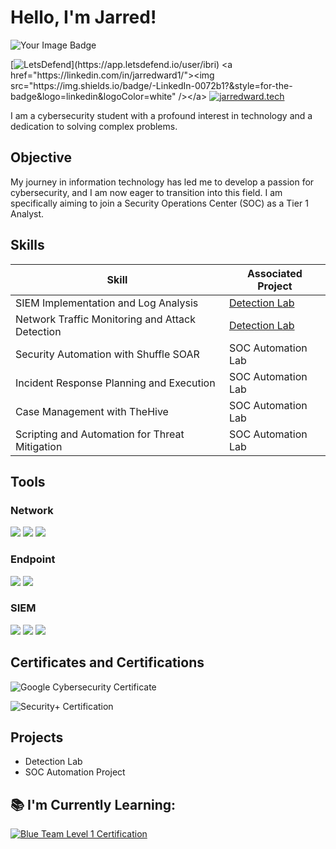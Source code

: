 # Hello, I'm Jarred!

<img src="https://tryhackme-badges.s3.amazonaws.com/WannaCryWolf.png" alt="Your Image Badge" />

[![LetsDefend](https://img.shields.io/badge/LetsDefend-%20-%23006C82?style=for-the-badge&logo=[ld-logo-v2.webp](https://postimg.cc/VdHchkrs)&logoColor=white)](https://app.letsdefend.io/user/ibri)
<a href="https://linkedin.com/in/jarredward1/"><img src="https://img.shields.io/badge/-LinkedIn-0072b1?&style=for-the-badge&logo=linkedin&logoColor=white" /></a> 
[![jarredward.tech](https://img.shields.io/badge/jarredward.tech-%23007BFF?style=for-the-badge&logo=world&logoColor=white)](https://jarredward.tech)




I am a cybersecurity student with a profound interest in technology and a dedication to solving complex problems.

## Objective

My journey in information technology has led me to develop a passion for cybersecurity, and I am now eager to transition into this field. I am specifically aiming to join a Security Operations Center (SOC) as a Tier 1 Analyst.

## Skills

| Skill                                         | Associated Project         |
|-----------------------------------------------|----------------------------|
| SIEM Implementation and Log Analysis          | <a href="https://github.com/jarredward1/Detection-Lab">Detection Lab</a>|
| Network Traffic Monitoring and Attack Detection | <a href="https://github.com/jarredward1/Detection-Lab">Detection Lab</a>|
| Security Automation with Shuffle SOAR         | SOC Automation Lab|
| Incident Response Planning and Execution      | SOC Automation Lab|
| Case Management with TheHive                  | SOC Automation Lab|
| Scripting and Automation for Threat Mitigation | SOC Automation Lab|

## Tools

### Network
<div>
    <img src="https://img.shields.io/badge/-Wireshark-1679A7?&style=for-the-badge&logo=Wireshark&logoColor=white" />
    <img src="https://img.shields.io/badge/-Suricata-EF3B2D?&style=for-the-badge&logo=Suricata&logoColor=white" />
    <img src="https://img.shields.io/badge/-Zeek-777BB4?&style=for-the-badge&logo=Zeek&logoColor=white" />
</div>

### Endpoint
<div>
    <img src="https://img.shields.io/badge/-Microsoft_Defender_for_Endpoint-00A4EF?&style=for-the-badge&logo=Microsoft&logoColor=white" />
    <img src="https://img.shields.io/badge/-Velociraptor-4B275F?&style=for-the-badge&logo=Velociraptor&logoColor=white" />
</div>

### SIEM
<div>
    <img src="https://img.shields.io/badge/-Microsoft_Sentinel-0078D4?&style=for-the-badge&logo=Microsoft&logoColor=white" />
    <img src="https://img.shields.io/badge/-Splunk-000000?&style=for-the-badge&logo=Splunk&logoColor=white" />
    <img src="https://img.shields.io/badge/-Elastic-005571?&style=for-the-badge&logo=Elastic&logoColor=white" />
</div>

## Certificates and Certifications
<div>

![Google Cybersecurity Certificate](https://img.shields.io/badge/Google_Cybersecurity_Certificate-%20-%2344CC11?style=for-the-badge&logo=google&logoColor=white)    

![Security+ Certification](https://img.shields.io/badge/Security%2B-FF0000?style=for-the-badge&logo=compTIA&logoColor=white)


</div>

## Projects
- Detection Lab
- SOC Automation Project

<h2>📚 I'm Currently Learning:</h2>

[![Blue Team Level 1 Certification](https://img.shields.io/badge/Blue_Team_Level_1-%20-%23007BFF?style=for-the-badge&logo=security&logoColor=white)](https://www.securityblue.team/certifications/blue-team-level-1#domains)




